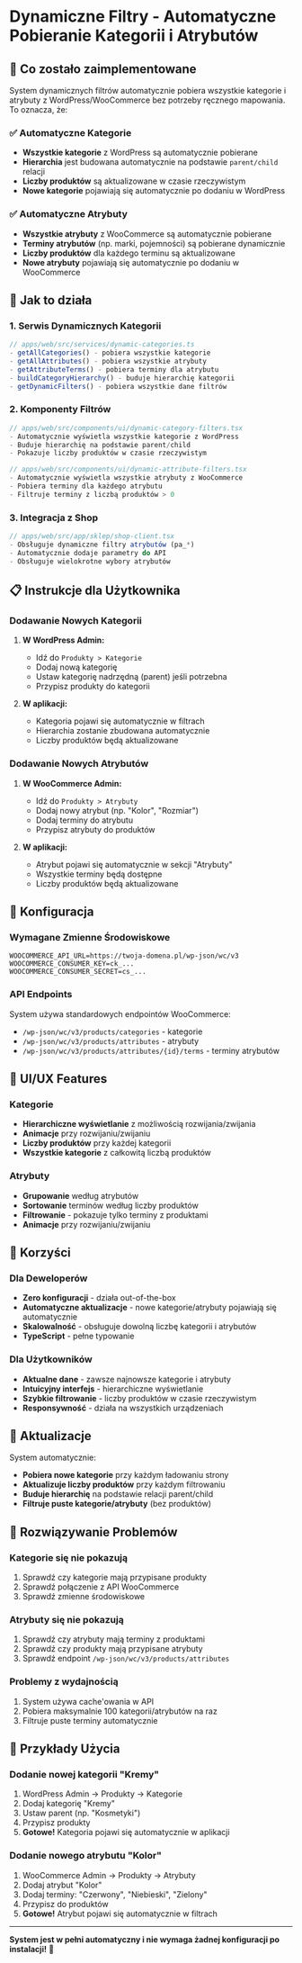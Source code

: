 # Dynamiczne Filtry - Automatyczne Pobieranie Kategorii i Atrybutów

## 🎯 Co zostało zaimplementowane

System dynamicznych filtrów automatycznie pobiera wszystkie kategorie i atrybuty z WordPress/WooCommerce bez potrzeby ręcznego mapowania. To oznacza, że:

### ✅ Automatyczne Kategorie
- **Wszystkie kategorie** z WordPress są automatycznie pobierane
- **Hierarchia** jest budowana automatycznie na podstawie `parent/child` relacji
- **Liczby produktów** są aktualizowane w czasie rzeczywistym
- **Nowe kategorie** pojawiają się automatycznie po dodaniu w WordPress

### ✅ Automatyczne Atrybuty
- **Wszystkie atrybuty** z WooCommerce są automatycznie pobierane
- **Terminy atrybutów** (np. marki, pojemności) są pobierane dynamicznie
- **Liczby produktów** dla każdego terminu są aktualizowane
- **Nowe atrybuty** pojawiają się automatycznie po dodaniu w WooCommerce

## 🚀 Jak to działa

### 1. Serwis Dynamicznych Kategorii
```typescript
// apps/web/src/services/dynamic-categories.ts
- getAllCategories() - pobiera wszystkie kategorie
- getAllAttributes() - pobiera wszystkie atrybuty
- getAttributeTerms() - pobiera terminy dla atrybutu
- buildCategoryHierarchy() - buduje hierarchię kategorii
- getDynamicFilters() - pobiera wszystkie dane filtrów
```

### 2. Komponenty Filtrów
```typescript
// apps/web/src/components/ui/dynamic-category-filters.tsx
- Automatycznie wyświetla wszystkie kategorie z WordPress
- Buduje hierarchię na podstawie parent/child
- Pokazuje liczby produktów w czasie rzeczywistym

// apps/web/src/components/ui/dynamic-attribute-filters.tsx
- Automatycznie wyświetla wszystkie atrybuty z WooCommerce
- Pobiera terminy dla każdego atrybutu
- Filtruje terminy z liczbą produktów > 0
```

### 3. Integracja z Shop
```typescript
// apps/web/src/app/sklep/shop-client.tsx
- Obsługuje dynamiczne filtry atrybutów (pa_*)
- Automatycznie dodaje parametry do API
- Obsługuje wielokrotne wybory atrybutów
```

## 📋 Instrukcje dla Użytkownika

### Dodawanie Nowych Kategorii
1. **W WordPress Admin:**
   - Idź do `Produkty > Kategorie`
   - Dodaj nową kategorię
   - Ustaw kategorię nadrzędną (parent) jeśli potrzebna
   - Przypisz produkty do kategorii

2. **W aplikacji:**
   - Kategoria pojawi się automatycznie w filtrach
   - Hierarchia zostanie zbudowana automatycznie
   - Liczby produktów będą aktualizowane

### Dodawanie Nowych Atrybutów
1. **W WooCommerce Admin:**
   - Idź do `Produkty > Atrybuty`
   - Dodaj nowy atrybut (np. "Kolor", "Rozmiar")
   - Dodaj terminy do atrybutu
   - Przypisz atrybuty do produktów

2. **W aplikacji:**
   - Atrybut pojawi się automatycznie w sekcji "Atrybuty"
   - Wszystkie terminy będą dostępne
   - Liczby produktów będą aktualizowane

## 🔧 Konfiguracja

### Wymagane Zmienne Środowiskowe
```env
WOOCOMMERCE_API_URL=https://twoja-domena.pl/wp-json/wc/v3
WOOCOMMERCE_CONSUMER_KEY=ck_...
WOOCOMMERCE_CONSUMER_SECRET=cs_...
```

### API Endpoints
System używa standardowych endpointów WooCommerce:
- `/wp-json/wc/v3/products/categories` - kategorie
- `/wp-json/wc/v3/products/attributes` - atrybuty
- `/wp-json/wc/v3/products/attributes/{id}/terms` - terminy atrybutów

## 🎨 UI/UX Features

### Kategorie
- **Hierarchiczne wyświetlanie** z możliwością rozwijania/zwijania
- **Animacje** przy rozwijaniu/zwijaniu
- **Liczby produktów** przy każdej kategorii
- **Wszystkie kategorie** z całkowitą liczbą produktów

### Atrybuty
- **Grupowanie** według atrybutów
- **Sortowanie** terminów według liczby produktów
- **Filtrowanie** - pokazuje tylko terminy z produktami
- **Animacje** przy rozwijaniu/zwijaniu

## 🚀 Korzyści

### Dla Deweloperów
- **Zero konfiguracji** - działa out-of-the-box
- **Automatyczne aktualizacje** - nowe kategorie/atrybuty pojawiają się automatycznie
- **Skalowalność** - obsługuje dowolną liczbę kategorii i atrybutów
- **TypeScript** - pełne typowanie

### Dla Użytkowników
- **Aktualne dane** - zawsze najnowsze kategorie i atrybuty
- **Intuicyjny interfejs** - hierarchiczne wyświetlanie
- **Szybkie filtrowanie** - liczby produktów w czasie rzeczywistym
- **Responsywność** - działa na wszystkich urządzeniach

## 🔄 Aktualizacje

System automatycznie:
- **Pobiera nowe kategorie** przy każdym ładowaniu strony
- **Aktualizuje liczby produktów** przy każdym filtrowaniu
- **Buduje hierarchię** na podstawie relacji parent/child
- **Filtruje puste kategorie/atrybuty** (bez produktów)

## 🐛 Rozwiązywanie Problemów

### Kategorie się nie pokazują
1. Sprawdź czy kategorie mają przypisane produkty
2. Sprawdź połączenie z API WooCommerce
3. Sprawdź zmienne środowiskowe

### Atrybuty się nie pokazują
1. Sprawdź czy atrybuty mają terminy z produktami
2. Sprawdź czy produkty mają przypisane atrybuty
3. Sprawdź endpoint `/wp-json/wc/v3/products/attributes`

### Problemy z wydajnością
1. System używa cache'owania w API
2. Pobiera maksymalnie 100 kategorii/atrybutów na raz
3. Filtruje puste terminy automatycznie

## 📝 Przykłady Użycia

### Dodanie nowej kategorii "Kremy"
1. WordPress Admin → Produkty → Kategorie
2. Dodaj kategorię "Kremy"
3. Ustaw parent (np. "Kosmetyki")
4. Przypisz produkty
5. **Gotowe!** Kategoria pojawi się automatycznie w aplikacji

### Dodanie nowego atrybutu "Kolor"
1. WooCommerce Admin → Produkty → Atrybuty
2. Dodaj atrybut "Kolor"
3. Dodaj terminy: "Czerwony", "Niebieski", "Zielony"
4. Przypisz do produktów
5. **Gotowe!** Atrybut pojawi się automatycznie w filtrach

---

**System jest w pełni automatyczny i nie wymaga żadnej konfiguracji po instalacji!** 🎉

